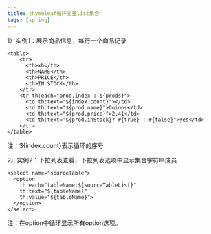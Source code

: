```yaml
---
title: thymeleaf循环变量list集合
tags: [spring]
---
```


1）实例1：展示商品信息，每行一个商品记录

```
<table>
    <tr>
      <th>xh</th>
      <th>NAME</th>
      <th>PRICE</th>
      <th>IN STOCK</th>
    </tr>
    <tr th:each="prod,index : ${prods}">
      <td th:text="${index.count}"></td>
      <td th:text="${prod.name}">Onions</td>
      <td th:text="${prod.price}">2.41</td>
      <td th:text="${prod.inStock}? #{true} : #{false}">yes</td>
    </tr>
</table>
```

注：${index.count}表示循环的序号

2）实例2：下拉列表查看，下拉列表选项中显示集合字符串成员

```
<select name="sourceTable">
  <option 
    th:each="tableName:${sourceTableList}" 
    th:text="${tableName}" 
    th:value="${tableName}">
  </option>
</select>
```

注：在option中循环显示所有option选项。